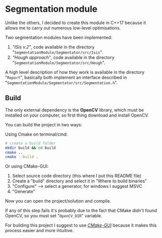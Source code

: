 # Segmentation module
Unlike the others, I decided to create this module in C++17 because it allows me to carry out numerous low-level optimisations.

Two segmentation modules have been implemented:
1. *"ISis v.2"*, code available in the directory "`SegmentationModule/Segmentator/src/Isis`".
2. *"Hough approach"*, code available in the directory "`SegmentationModule/Segmentator/src/Hough`".

A high level description of how they work is available in the directory "`Report`", basically both implement an interface described in "`SegmentationModule/Segmentator/src/Segmentation.h`".


## Build
The only external dependency is the **OpenCV** library, which must be installed on your computer, so first thing download and install OpenCV.

You can build the project in two ways:

Using Cmake on terminal/cmd:
```bash
# create a build folder
mkdir build && cd build
cmake ..
cmake --build .
```

Or using CMake-GUI:
1. Select source code directory (this where I put this README file)
2. Create a "build" directory and select it in "Where to build binaries"
3. "Configure" --> select a generator, for windows I suggest MSVC
4. "Generate"

Now you can open the project/solution and compile.

If any of this step fails it's probably due to the fact that CMake didn't found OpenCV, so you must set "`OpenCV_DIR`" variable.

For building this project I suggest to use [*CMake-GUI*](https://cmake.org/download/) because it makes this process easier and more intuitive.